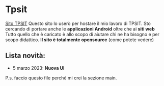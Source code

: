 # Tpsit
[Sito TPSIT](https://tpsit.nbernardi.tk)
Questo sito lo userò per hostare il mio lavoro di TPSIT.
Sto cercando di portare anche le **applicazioni Android** oltre che ai **siti web**
Tutto quello che è caricato è allo scopo di aiutare chi ne ha bisogno e per scopo didattico.
**Il sito è totalmente opensource** (come potete vedere)

## Lista novità:
- 5 marzo 2023: **Nuova UI**

P.s. faccio questo file perché mi crei la sezione main.
